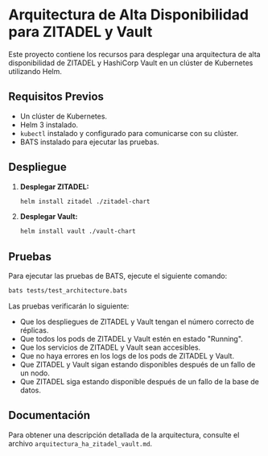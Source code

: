 # Arquitectura de Alta Disponibilidad para ZITADEL y Vault

Este proyecto contiene los recursos para desplegar una arquitectura de alta disponibilidad de ZITADEL y HashiCorp Vault en un clúster de Kubernetes utilizando Helm.

## Requisitos Previos

*   Un clúster de Kubernetes.
*   Helm 3 instalado.
*   `kubectl` instalado y configurado para comunicarse con su clúster.
*   BATS instalado para ejecutar las pruebas.

## Despliegue

1.  **Desplegar ZITADEL:**

    ```bash
    helm install zitadel ./zitadel-chart
    ```

2.  **Desplegar Vault:**

    ```bash
    helm install vault ./vault-chart
    ```

## Pruebas

Para ejecutar las pruebas de BATS, ejecute el siguiente comando:

```bash
bats tests/test_architecture.bats
```

Las pruebas verificarán lo siguiente:

*   Que los despliegues de ZITADEL y Vault tengan el número correcto de réplicas.
*   Que todos los pods de ZITADEL y Vault estén en estado "Running".
*   Que los servicios de ZITADEL y Vault sean accesibles.
*   Que no haya errores en los logs de los pods de ZITADEL y Vault.
*   Que ZITADEL y Vault sigan estando disponibles después de un fallo de un nodo.
*   Que ZITADEL siga estando disponible después de un fallo de la base de datos.

## Documentación

Para obtener una descripción detallada de la arquitectura, consulte el archivo `arquitectura_ha_zitadel_vault.md`.
